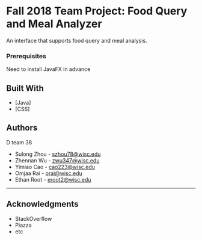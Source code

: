 # Fall 2018 Team Project: Food Query and Meal Analyzer

An interface that supports food query and meal analysis.

### Prerequisites

Need to install JavaFX in advance


## Built With

* [Java]
* [CSS]

## Authors
D team 38
* Sulong Zhou - szhou78@wisc.edu
* Zhennan Wu - zwu347@wisc.edu
* Yimiao Cao - cao223@wisc.edu
* Omjaa Rai - orai@wisc.edu
* Ethan Root - eroot2@wisc.edu

* ** **

## Acknowledgments

* StackOverflow
* Piazza
* etc

